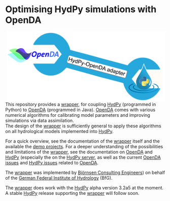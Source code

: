 
# Optimising HydPy simulations with OpenDA

<img src="logo.png" align="right" width="500">

This repository provides a [wrapper](extensions/HydPyOpenDABBModelWrapper), 
for coupling [HydPy](https://github.com/hydpy-dev/hydpy) (programmed
in Python) to [OpenDA](http://openda.org/) (programmed in Java).
[OpenDA](http://openda.org/) comes with various numerical algorithms for 
calibrating model parameters and improving simulations via data assimilation.  
The design of the [wrapper](extensions/HydPyOpenDABBModelWrapper) is 
sufficiently general to apply these algorithms on all hydrological models 
implemented into [HydPy](https://github.com/hydpy-dev/hydpy).

For a quick overview, see the documentation of the 
[wrapper](extensions/HydPyOpenDABBModelWrapper) itself and the available
the [demo projects](demos).  For a deeper understanding of the possibilities
and limitations of the [wrapper](extensions/HydPyOpenDABBModelWrapper),
see the documentation on [OpenDA](http://openda.org/) and 
[HydPy](https://github.com/hydpy-dev/hydpy) (especially the on the
[HydPy server](https://hydpy-dev.github.io/hydpy/master/servertools.html), as 
well  as the current [OpenDA issues](https://github.com/hydpy-dev/OpenDA/issues)
and [HydPy issues](https://github.com/hydpy-dev/hydpy/issues) related to
[OpenDA](http://openda.org/).

The [wrapper](extensions/HydPyOpenDABBModelWrapper) was implemented
by [Björnsen Consulting Engineers](https://www.bjoernsen.de/index.php?id=bjoernsen&L=2))
on behalf of the [German Federal Institute of Hydrology](https://www.bafg.de/EN/Home/homepage_en_node.html) 
(BfG).

The [wrapper](extensions/HydPyOpenDABBModelWrapper) does work with the
[HydPy](https://github.com/hydpy-dev/hydpy) alpha version 3.2a5 at the moment.
A stable [HydPy](https://github.com/hydpy-dev/hydpy) release supporting
the [wrapper](extensions/HydPyOpenDABBModelWrapper) will follow soon.
